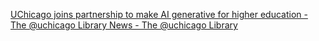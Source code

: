 [UChicago joins partnership to make AI generative for higher education - The @uchicago Library News - The @uchicago Library](https://qi.tc/qi/113854)